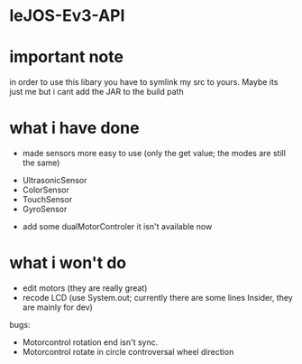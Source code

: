 # leJOS-Ev3-API

important note
==============
in order to use this libary you have to symlink my src to yours.
Maybe its just me but i cant add the JAR to the build path

what i have done
================
- made sensors more easy to use (only the get value; the modes are still the same)
 * UltrasonicSensor
 * ColorSensor
 * TouchSensor
 * GyroSensor
- add some dualMotorControler it isn't available now

what i won't do
===============
- edit motors (they are really great)
- recode LCD (use System.out; currently there are some lines Insider, they are mainly for dev)

bugs:
- Motorcontrol rotation end isn't sync.
- Motorcontrol rotate in circle controversal wheel direction

